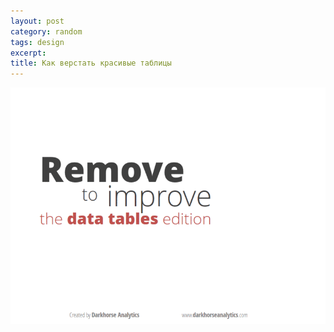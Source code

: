 ```yaml
---
layout: post
category: random
tags: design
excerpt: 
title: Как верстать красивые таблицы
---
```


![clear tables](/img/clear_tables.gif)



